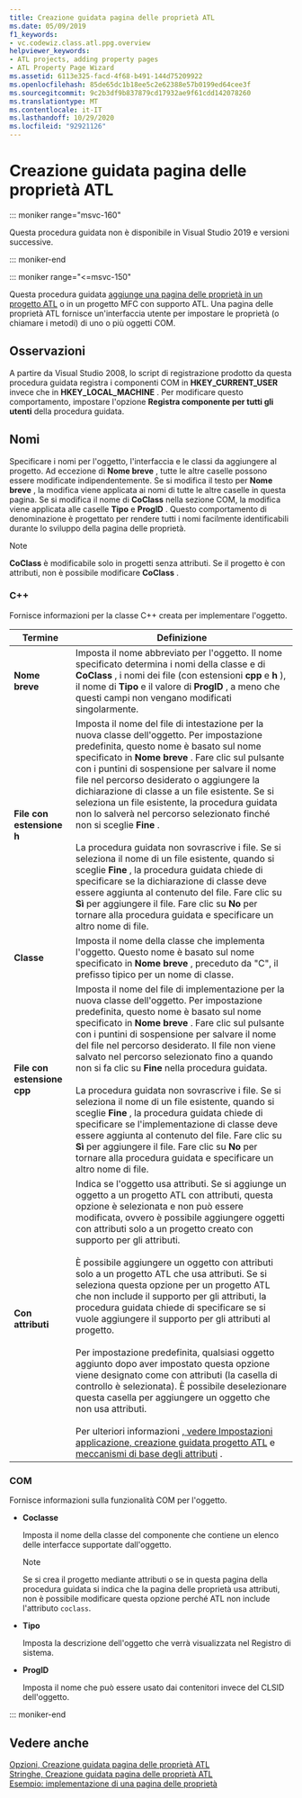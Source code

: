 ```yaml
---
title: Creazione guidata pagina delle proprietà ATL
ms.date: 05/09/2019
f1_keywords:
- vc.codewiz.class.atl.ppg.overview
helpviewer_keywords:
- ATL projects, adding property pages
- ATL Property Page Wizard
ms.assetid: 6113e325-facd-4f68-b491-144d75209922
ms.openlocfilehash: 85de65dc1b18ee5c2e62388e57b0199ed64cee3f
ms.sourcegitcommit: 9c2b3df9b837879cd17932ae9f61cdd142078260
ms.translationtype: MT
ms.contentlocale: it-IT
ms.lasthandoff: 10/29/2020
ms.locfileid: "92921126"
---
```

# <a name="atl-property-page-wizard"></a>Creazione guidata pagina delle proprietà ATL

::: moniker range="msvc-160"

Questa procedura guidata non è disponibile in Visual Studio 2019 e versioni successive.

::: moniker-end

::: moniker range="<=msvc-150"

Questa procedura guidata [aggiunge una pagina delle proprietà in un progetto ATL](../../atl/reference/adding-an-atl-property-page.md) o in un progetto MFC con supporto ATL. Una pagina delle proprietà ATL fornisce un'interfaccia utente per impostare le proprietà (o chiamare i metodi) di uno o più oggetti COM.

## <a name="remarks"></a>Osservazioni

A partire da Visual Studio 2008, lo script di registrazione prodotto da questa procedura guidata registra i componenti COM in **HKEY_CURRENT_USER** invece che in **HKEY_LOCAL_MACHINE** . Per modificare questo comportamento, impostare l'opzione **Registra componente per tutti gli utenti** della procedura guidata.

## <a name="names"></a>Nomi

Specificare i nomi per l'oggetto, l'interfaccia e le classi da aggiungere al progetto. Ad eccezione di **Nome breve** , tutte le altre caselle possono essere modificate indipendentemente. Se si modifica il testo per **Nome breve** , la modifica viene applicata ai nomi di tutte le altre caselle in questa pagina. Se si modifica il nome di **CoClass** nella sezione COM, la modifica viene applicata alle caselle **Tipo** e **ProgID** . Questo comportamento di denominazione è progettato per rendere tutti i nomi facilmente identificabili durante lo sviluppo della pagina delle proprietà.

> [!NOTE]
> **CoClass** è modificabile solo in progetti senza attributi. Se il progetto è con attributi, non è possibile modificare **CoClass** .

### <a name="c"></a>C++

Fornisce informazioni per la classe C++ creata per implementare l'oggetto.

|Termine|Definizione|
|-|-|
|**Nome breve**|Imposta il nome abbreviato per l'oggetto. Il nome specificato determina i nomi della classe e di **CoClass** , i nomi dei file (con estensioni **cpp** e **h** ), il nome di **Tipo** e il valore di **ProgID** , a meno che questi campi non vengano modificati singolarmente.|
|**File con estensione h**|Imposta il nome del file di intestazione per la nuova classe dell'oggetto. Per impostazione predefinita, questo nome è basato sul nome specificato in **Nome breve** . Fare clic sul pulsante con i puntini di sospensione per salvare il nome file nel percorso desiderato o aggiungere la dichiarazione di classe a un file esistente. Se si seleziona un file esistente, la procedura guidata non lo salverà nel percorso selezionato finché non si sceglie **Fine** .<br /><br /> La procedura guidata non sovrascrive i file. Se si seleziona il nome di un file esistente, quando si sceglie **Fine** , la procedura guidata chiede di specificare se la dichiarazione di classe deve essere aggiunta al contenuto del file. Fare clic su **Sì** per aggiungere il file. Fare clic su **No** per tornare alla procedura guidata e specificare un altro nome di file.|
|**Classe**|Imposta il nome della classe che implementa l'oggetto. Questo nome è basato sul nome specificato in **Nome breve** , preceduto da "C", il prefisso tipico per un nome di classe.|
|**File con estensione cpp**|Imposta il nome del file di implementazione per la nuova classe dell'oggetto. Per impostazione predefinita, questo nome è basato sul nome specificato in **Nome breve** . Fare clic sul pulsante con i puntini di sospensione per salvare il nome del file nel percorso desiderato. Il file non viene salvato nel percorso selezionato fino a quando non si fa clic su **Fine** nella procedura guidata.<br /><br /> La procedura guidata non sovrascrive i file. Se si seleziona il nome di un file esistente, quando si sceglie **Fine** , la procedura guidata chiede di specificare se l'implementazione di classe deve essere aggiunta al contenuto del file. Fare clic su **Sì** per aggiungere il file. Fare clic su **No** per tornare alla procedura guidata e specificare un altro nome di file.|
|**Con attributi**|Indica se l'oggetto usa attributi. Se si aggiunge un oggetto a un progetto ATL con attributi, questa opzione è selezionata e non può essere modificata, ovvero è possibile aggiungere oggetti con attributi solo a un progetto creato con supporto per gli attributi.<br /><br /> È possibile aggiungere un oggetto con attributi solo a un progetto ATL che usa attributi. Se si seleziona questa opzione per un progetto ATL che non include il supporto per gli attributi, la procedura guidata chiede di specificare se si vuole aggiungere il supporto per gli attributi al progetto.<br /><br /> Per impostazione predefinita, qualsiasi oggetto aggiunto dopo aver impostato questa opzione viene designato come con attributi (la casella di controllo è selezionata). È possibile deselezionare questa casella per aggiungere un oggetto che non usa attributi.<br /><br /> Per ulteriori informazioni [, vedere Impostazioni applicazione, creazione guidata progetto ATL](../../atl/reference/application-settings-atl-project-wizard.md) e [meccanismi di base degli attributi](../../windows/attributes/cpp-attributes-com-net.md#basic-mechanics-of-attributes) .|

### <a name="com"></a>COM

Fornisce informazioni sulla funzionalità COM per l'oggetto.

- **Coclasse**

   Imposta il nome della classe del componente che contiene un elenco delle interfacce supportate dall'oggetto.

   > [!NOTE]
   > Se si crea il progetto mediante attributi o se in questa pagina della procedura guidata si indica che la pagina delle proprietà usa attributi, non è possibile modificare questa opzione perché ATL non include l'attributo `coclass`.

- **Tipo**

   Imposta la descrizione dell'oggetto che verrà visualizzata nel Registro di sistema.

- **ProgID**

   Imposta il nome che può essere usato dai contenitori invece del CLSID dell'oggetto.

::: moniker-end

## <a name="see-also"></a>Vedere anche

[Opzioni, Creazione guidata pagina delle proprietà ATL](../../atl/reference/options-atl-property-page-wizard.md)<br/>
[Stringhe, Creazione guidata pagina delle proprietà ATL](../../atl/reference/strings-atl-property-page-wizard.md)<br/>
[Esempio: implementazione di una pagina delle proprietà](../../atl/example-implementing-a-property-page.md)
